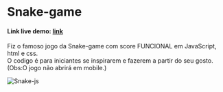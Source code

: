 <h1>Snake-game</h1>
<h4>Link live demo: <a href="https://danieltinois.github.io/Jogo-Da-Cobrinha-Js/" target="_blank" rel="noopener noreferrer">link</a></h4>
<p>Fiz o famoso jogo da Snake-game com score FUNCIONAL em JavaScript, html e css.<br>
O codigo é para iniciantes se inspirarem e fazerem a partir do seu gosto.
<br>(Obs:O jogo não abrirá em mobile.)</p>

![Snake-js](https://user-images.githubusercontent.com/99421761/179343508-6c6b85c6-5a4c-4f55-89af-4a74c9793bfe.png)
